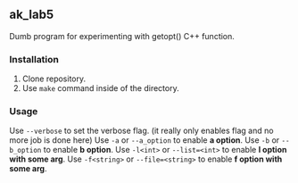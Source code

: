 ## ak_lab5

Dumb program for experimenting with getopt() C++ function.

### Installation

1) Clone repository.
2) Use ```make``` command inside of the directory.

### Usage

Use ```--verbose``` to set the verbose flag. (it really only enables flag and no more job is done here)
Use ```-a``` or ```--a_option``` to enable **a option**.
Use ```-b``` or ```--b_option``` to enable **b option**.
Use ```-l<int>``` or ```--list=<int>``` to enable **l option with some arg**.
Use ```-f<string>``` or ```--file=<string>``` to enable **f option with some arg**.
